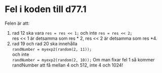 # Fel i koden till d77.1

Felen är att:

1. rad 12 ska vara `res = res << 1;` och inte `res = res << 2;`  
   res << 1 är detsamma som res * 2, res << 2 är detsamma som res *4.
2. rad 19 och rad 20 ska innehålla  
   `randNumber = myexp2(random(2, 11));`  
   och inte  
   `randNumber = myexp2(random(2, 10));`
   Om man fixar fel 1 så kommer randNumber att få mellan 4 och 512, inte
   4 och 1024!
